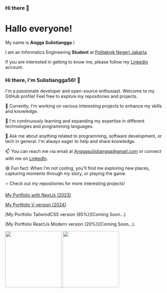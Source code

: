 ### Hi there 👋

# Hallo everyone! 

My name is **Angga Sulistiangga**.\

I am an Informatics Engineering **Student** at [Politeknik Negeri Jakarta](https://pnj.ac.id/).

If you are interested in getting to know me, please follow my [Linkedin](https://www.linkedin.com/in/sulistiangga/) account.
<!-- Your Bio -->
### Hi there, I'm Sulistiangga56! 👋

I'm a passionate developer and open-source enthusiast. Welcome to my GitHub profile! Feel free to explore my repositories and projects.

🔭 Currently, I'm working on various interesting projects to enhance my skills and knowledge.

🌱 I'm continuously learning and expanding my expertise in different technologies and programming languages.

💬 Ask me about anything related to programming, software development, or tech in general. I'm always eager to help and share knowledge.

📫 You can reach me via email at [Anggasulistiangga@gmail.com](mailto:Anggasulistiangga@gmail.com) or connect with me on [LinkedIn](https://www.linkedin.com/in/sulistiangga).

😄 Fun fact: When I'm not coding, you'll find me exploring new places, capturing moments through my story, or playing the game.

⭐️ Check out my repositories for more interesting projects!

[My Portfolio with NextJs (2023)](https://goldenlion.vercel.app/)

[My Portfolio V version (2024)](https://goldenlionv2.vercel.app/)

[My Portfolio TailwindCSS version (85%)](Coming Soon...)

[My Portfolio ReactJs Modern version (20%)](Coming Soon...).

<!-- GitHub Stats -->
<p align="left">
  <a href="https://github.com/Sulistiangga56">
    <img height="180em" src="https://github-readme-stats-eight-theta.vercel.app/api?username=Sulistiangga56&show_icons=true&theme=algolia&include_all_commits=true&count_private=true"/>
    <img height="180em" src="https://github-readme-stats-eight-theta.vercel.app/api/top-langs/?username=Sulistiangga56&layout=compact&langs_count=8&theme=algolia"/>
  </a>
</p>
